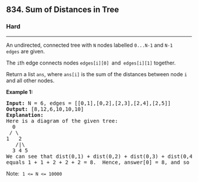 <h2>834. Sum of Distances in Tree</h2><h3>Hard</h3><hr><div><p>An undirected, connected&nbsp;tree with <code>N</code> nodes labelled <code>0...N-1</code> and <code>N-1</code> <code>edges</code>&nbsp;are&nbsp;given.</p>

<p>The <code>i</code>th edge connects nodes&nbsp;<code>edges[i][0] </code>and<code>&nbsp;edges[i][1]</code>&nbsp;together.</p>

<p>Return a list <code>ans</code>, where <code>ans[i]</code> is the sum of the distances between node <code>i</code> and all other nodes.</p>

<p><strong>Example 1:</strong></p>

<pre><strong>Input: </strong>N = 6, edges = [[0,1],[0,2],[2,3],[2,4],[2,5]]
<strong>Output: </strong>[8,12,6,10,10,10]
<strong>Explanation: </strong>
Here is a diagram of the given tree:
  0
 / \
1   2
   /|\
  3 4 5
We can see that dist(0,1) + dist(0,2) + dist(0,3) + dist(0,4) + dist(0,5)
equals 1 + 1 + 2 + 2 + 2 = 8.  Hence, answer[0] = 8, and so on.
</pre>

<p>Note:<font face="monospace">&nbsp;<code>1 &lt;= N &lt;= 10000</code></font></p>
</div>